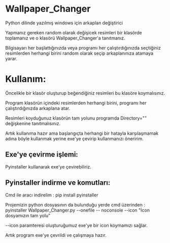 # Wallpaper_Changer


Python dilinde yazılmış windows için arkaplan değiştirici


Yapmanız gereken random olarak değişicek resimleri bir klasörde toplamanız ve o klasörü Wallpaper_Changer'a tanıtmanız.   


Bilgisayarı her başlattığınızda veya programı her çalıştırdığınızda seçtiğiniz resimlerden herhangi birini random olarak seçip arkaplanınıza atamaya yarar.

# Kullanım:

Öncelikle bir klasör oluşturup beğendiğiniz resimleri bu klasöre koymalısınız. 


Program klasörün içindeki resimlerden herhangi birini, programı her çalıştırdığınızda arkaplana atar.


Resimleri koyduğunuz klasörün tam yolunu programda Directory="" değişkenine tanıtmalısınız.


Artık kullanıma hazır ama başlangıçta herhangi bir hatayla karşılaşmamak adına böyle kullanmak yerine exe'ye çevirip kullanmanızı öneririm.

## Exe'ye çevirme işlemi:

Pyinstaller kullanarak exe'ye çevirebiliriz.
## Pyinstaller indirme ve komutları:

Cmd ile aracı indirelim    :    pip install pyinstaller


Projemizin python dosyasının da bulunduğu yerde cmd üzerinden    :    pyinstaller Wallpaper_Changer.py --onefile -- noconsole --icon "İcon dosyamızın tam yolu"


--icon paramteresi oluşturuğumuz exe'ye bir icon koymamızı sağlar. 


Artık program exe'ye çevrildi ve çalışmaya hazır.




